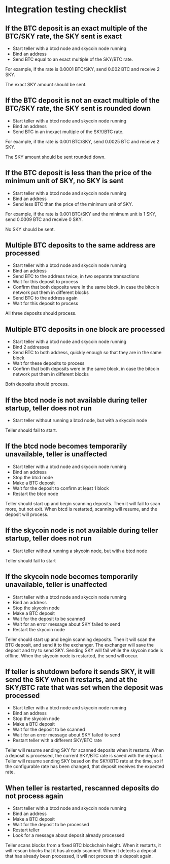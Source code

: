 # Integration testing checklist

## If the BTC deposit is an exact multiple of the BTC/SKY rate, the SKY sent is exact

* Start teller with a btcd node and skycoin node running
* Bind an address
* Send BTC equal to an exact multiple of the SKY/BTC rate.

For example, if the rate is 0.0001 BTC/SKY, send 0.002 BTC and receive 2 SKY.

The exact SKY amount should be sent.

## If the BTC deposit is not an exact multiple of the BTC/SKY rate, the SKY sent is rounded down

* Start teller with a btcd node and skycoin node running
* Bind an address
* Send BTC in an inexact multiple of the SKY/BTC rate.

For example, if the rate is 0.001 BTC/SKY, send 0.0025 BTC and receive 2 SKY.

The SKY amount should be sent rounded down.

## If the BTC deposit is less than the price of the minimum unit of SKY, no SKY is sent

* Start teller with a btcd node and skycoin node running
* Bind an address
* Send less BTC than the price of the minimum unit of SKY.

For example, if the rate is 0.001 BTC/SKY and the minimum unit is 1 SKY,
send 0.0009 BTC and receive 0 SKY.

No SKY should be sent.

## Multiple BTC deposits to the same address are processed

* Start teller with a btcd node and skycoin node running
* Bind an address
* Send BTC to the address twice, in two separate transactions
* Wait for this deposit to process
* Confirm that both deposits were in the same block, in case the bitcoin network put them in different blocks
* Send BTC to the address again
* Wait for this deposit to process

All three deposits should process.

## Multiple BTC deposits in one block are processed

* Start teller with a btcd node and skycoin node running
* Bind 2 addresses
* Send BTC to both address, quickly enough so that they are in the same block
* Wait for these deposits to process
* Confirm that both deposits were in the same block, in case the bitcoin network put them in different blocks

Both deposits should process.

## If the btcd node is not available during teller startup, teller does not run

* Start teller without running a btcd node, but with a skycoin node

Teller should fail to start.

## If the btcd node becomes temporarily unavailable, teller is unaffected

* Start teller with a btcd node and skycoin node running
* Bind an address
* Stop the btcd node
* Make a BTC deposit
* Wait for the deposit to confirm at least 1 block
* Restart the btcd node

Teller should start up and begin scanning deposits.
Then it will fail to scan more, but not exit.
When btcd is restarted, scanning will resume, and the deposit will process.

## If the skycoin node is not available during teller startup, teller does not run

* Start teller without running a skycoin node, but with a btcd node

Teller should fail to start

## If the skycoin node becomes temporarily unavailable, teller is unaffected

* Start teller with a btcd node and skycoin node running
* Bind an address
* Stop the skycoin node
* Make a BTC deposit
* Wait for the deposit to be scanned
* Wait for an error message about SKY failed to send
* Restart the skycoin node

Teller should start up and begin scanning deposits.
Then it will scan the BTC deposit, and send it to the exchanger.
The exchanger will save the deposit and try to send SKY.
Sending SKY will fail while the skycoin node is offline.
When the skycoin node is restarted, the send will occur.

## If teller is shutdown before it sends SKY, it will send the SKY when it restarts, and at the SKY/BTC rate that was set when the deposit was processed

* Start teller with a btcd node and skycoin node running
* Bind an address
* Stop the skycoin node
* Make a BTC deposit
* Wait for the deposit to be scanned
* Wait for an error message about SKY failed to send
* Restart teller with a different SKY/BTC rate

Teller will resume sending SKY for scanned deposits when it restarts.
When a deposit is processed, the current SKY/BTC rate is saved with the deposit.
Teller will resume sending SKY based on the SKY/BTC rate at the time, so if the
configurable rate has been changed, that deposit receives the expected rate.

## When teller is restarted, rescanned deposits do not process again

* Start teller with a btcd node and skycoin node running
* Bind an address
* Make a BTC deposit
* Wait for the deposit to be processed
* Restart teller
* Look for a message about deposit already processed

Teller scans blocks from a fixed BTC blockchain height.  When it restarts,
it will rescan blocks that it has already scanned.  When it detects a deposit
that has already been processed, it will not process this deposit again.
